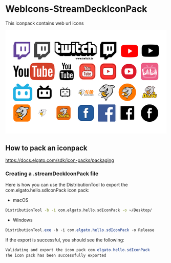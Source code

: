 # WebIcons-StreamDeckIconPack
This iconpack contains web url icons

![](https://raw.githubusercontent.com/L1cardo/WebIcons-StreamDeckIconPack/main/cn.licardo.webicons.sdIconPack/previews/Frame1.png)

## How to pack an iconpack

https://docs.elgato.com/sdk/icon-packs/packaging

### Creating a .streamDeckIconPack file
Here is how you can use the DistributionTool to export the com.elgato.hello.sdIconPack icon pack:
- macOS

```zsh
DistributionTool -b -i com.elgato.hello.sdIconPack -o ~/Desktop/
```

- Windows

```powershell
DistributionTool.exe -b -i com.elgato.hello.sdIconPack -o Release
```

If the export is successful, you should see the following:

```powershell
Validating and export the icon pack com.elgato.hello.sdIconPack
The icon pack has been successfully exported
```
